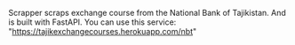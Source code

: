 Scrapper scraps exchange course from the National Bank of Tajikistan.
And is built with FastAPI.
You can use this service:
  "https://tajikexchangecourses.herokuapp.com/nbt"
